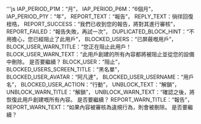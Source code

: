 '''js
  IAP_PERIOD_P1M：“月”，
  IAP_PERIOD_P6M：“6個月”，
  IAP_PERIOD_P1Y：“年”，
  REPORT_TEXT：“報告”，
  REPLY_TEXT：徜徉回復桎梏，
  REPORT_SUCCESS：“我們已收到您的報告，將對其進行審核”，
  REPORT_FAILED：“報告失敗，再試一次”，
  DUPLICATED_BLOCK_HINT：“不用擔心，您已經阻止了此用戶”，
  BLOCKED_USERS：“已屏蔽嘅用戶”，
  BLOCK_USER_WARN_TITLE：“您正在阻止此用戶！
  BLOCK_USER_WARN_TEXT：“此用戶創建的所有內容都將被阻止並從您的設備中刪除。 是否要繼續？
  BLOCK_USER：“阻止”，
  BLOCKED_USERS_SCREEN_TITLE：“黑名單”，
  BLOCKED_USER_AVATAR：“阿凡達”，
  BLOCKED_USER_USERNAME：“用戶名”，
  BLOCKED_USER_ACTION：“行動”，
  UNBLOCK_TEXT：“解鎖”，
  UNBLOCK_WARN_TITLE：“解鎖”，
  UNBLOCK_WARN_TEXT：“確認之後，將恢復此用戶創建嘅所有內容。 是否要繼續？
  REPORT_WARN_TITLE：“報告”，
  REPORT_WARN_TEXT：“如果內容被審核為違規行為，則會被刪除。 是否要繼續？

```

